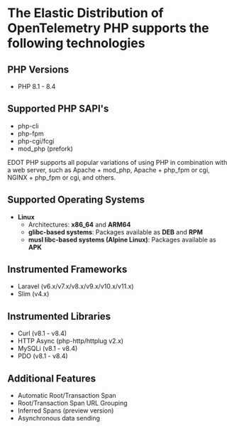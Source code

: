 

# The Elastic Distribution of OpenTelemetry PHP supports the following technologies

## PHP Versions
- PHP 8.1 - 8.4

## Supported PHP SAPI's
- php-cli
- php-fpm
- php-cgi/fcgi
- mod_php (prefork)

EDOT PHP supports all popular variations of using PHP in combination with a web server, such as Apache + mod_php, Apache + php_fpm or cgi, NGINX + php_fpm or cgi, and others.

## Supported Operating Systems
- **Linux**
  - Architectures: **x86_64** and **ARM64**
  - **glibc-based systems**: Packages available as **DEB** and **RPM**
  - **musl libc-based systems (Alpine Linux)**: Packages available as **APK**

## Instrumented Frameworks
- Laravel (v6.x/v7.x/v8.x/v9.x/v10.x/v11.x)
- Slim (v4.x)

## Instrumented Libraries
- Curl (v8.1 - v8.4)
- HTTP Async (php-http/httplug v2.x)
- MySQLi (v8.1 - v8.4)
- PDO (v8.1 - v8.4)

## Additional Features
- Automatic Root/Transaction Span
- Root/Transaction Span URL Grouping
- Inferred Spans (preview version)
- Asynchronous data sending
